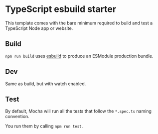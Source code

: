 # TypeScript esbuild starter

This template comes with the bare minimum required to build and test a TypeScript Node app or website.

## Build
`npm run build` uses [esbuild](https://esbuild.github.io) to produce an ESModule production bundle.

## Dev
Same as build, but with watch enabled.

## Test
By default, Mocha will run all the tests that follow the `*.spec.ts` naming convention.

You run them by calling `npm run test`.
